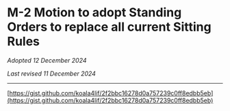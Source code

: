 # M-2 Motion to adopt Standing Orders to replace all current Sitting Rules

*Adopted 12 December 2024*

*Last revised 11 December 2024*

---

[https://gist.github.com/koala4lif/2f2bbc16278d0a757239c0ff8edbb5eb](https://gist.github.com/koala4lif/2f2bbc16278d0a757239c0ff8edbb5eb)
